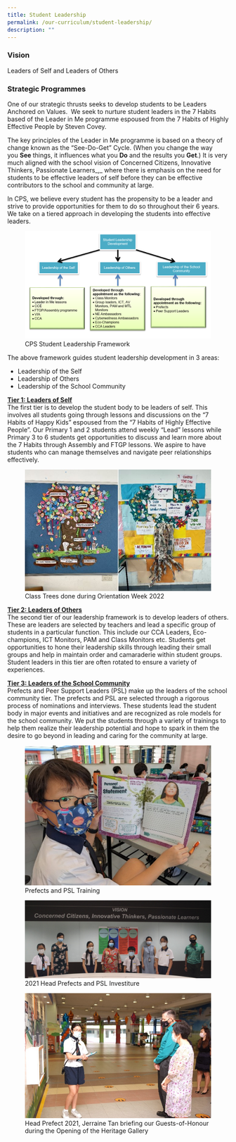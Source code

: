 ```yaml
---
title: Student Leadership
permalink: /our-curriculum/student-leadership/
description: ""
---
```

### Vision
Leaders of Self and Leaders of Others

### Strategic Programmes
One of our strategic thrusts seeks to develop students to be Leaders Anchored on Values.  We seek to nurture student leaders in the 7 Habits based of the Leader in Me programme espoused from the 7 Habits of Highly Effective People by Steven Covey.

The key principles of the Leader in Me programme is based on a theory of change known as the “See-Do-Get” Cycle. (When you change the way you **See** things, it influences what you **Do** and the results you **Get**.) It is very much aligned with the school vision of Concerned Citizens, Innovative Thinkers, Passionate Learners_,_ where there is emphasis on the need for students to be effective leaders of self before they can be effective contributors to the school and community at large. 

In CPS, we believe every student has the propensity to be a leader and strive to provide opportunities for them to do so throughout their 6 years. We take on a tiered approach in developing the students into effective leaders.

<figure>  
<img src="/images/studentleadership1.png">  
<figcaption> CPS Student Leadership Framework </figcaption>  
</figure>

The above framework guides student leadership development in 3 areas:
* Leadership of the Self
* Leadership of Others
* Leadership of the School Community

<u><strong> Tier 1: Leaders of Self </strong></u><br>
The first tier is to develop the student body to be leaders of self. This involves all students going through lessons and discussions on the “7 Habits of Happy Kids” espoused from the “7 Habits of Highly Effective People”. Our Primary 1 and 2 students attend weekly “Lead” lessons while Primary 3 to 6 students get opportunities to discuss and learn more about the 7 Habits through Assembly and FTGP lessons. We aspire to have students who can manage themselves and navigate peer relationships effectively.

<figure>  
<img src="/images/studentleadership2.jpg">  
<figcaption> Class Trees done during Orientation Week 2022 </figcaption>  
</figure>

<u><strong> Tier 2: Leaders of Others </strong></u><br>
The second tier of our leadership framework is to develop leaders of others. These are leaders are selected by teachers and lead a specific group of students in a particular function. This include our CCA Leaders, Eco-champions, ICT Monitors, PAM and Class Monitors etc. Students get opportunities to hone their leadership skills through leading their small groups and help in maintain order and camaraderie within student groups. Student leaders in this tier are often rotated to ensure a variety of experiences.

<u><strong> Tier 3: Leaders of the School Community </strong></u><br>
Prefects and Peer Support Leaders (PSL) make up the leaders of the school community tier. The prefects and PSL are selected through a rigorous process of nominations and interviews. These students lead the student body in major events and initiatives and are recognized as role models for the school community. We put the students through a variety of trainings to help them realize their leadership potential and hope to spark in them the desire to go beyond in leading and caring for the community at large.

<figure>  
<img src="/images/studentleadership3.jpeg">  
<figcaption> Prefects and PSL Training </figcaption>  
</figure>

<figure>  
<img src="/images/studentleadership4.jpg">  
<figcaption> 2021 Head Prefects and PSL Investiture </figcaption>  
</figure>

<figure>  
<img src="/images/studentleadership5.jpeg">  
<figcaption> Head Prefect 2021, Jerraine Tan briefing our Guests-of-Honour during the Opening of the Heritage Gallery </figcaption>  
</figure>